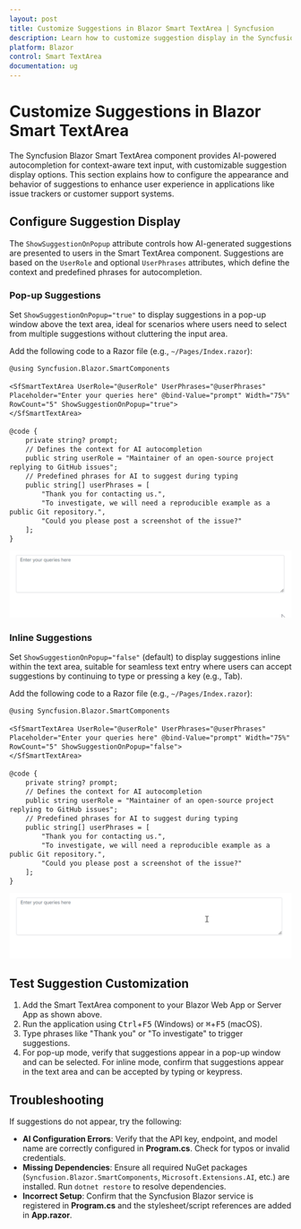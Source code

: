 ```yaml
---
layout: post
title: Customize Suggestions in Blazor Smart TextArea | Syncfusion
description: Learn how to customize suggestion display in the Syncfusion Blazor Smart TextArea component for enhanced user interaction.
platform: Blazor
control: Smart TextArea
documentation: ug
---
```


# Customize Suggestions in Blazor Smart TextArea

The Syncfusion Blazor Smart TextArea component provides AI-powered autocompletion for context-aware text input, with customizable suggestion display options. This section explains how to configure the appearance and behavior of suggestions to enhance user experience in applications like issue trackers or customer support systems.

## Configure Suggestion Display

The `ShowSuggestionOnPopup` attribute controls how AI-generated suggestions are presented to users in the Smart TextArea component. Suggestions are based on the `UserRole` and optional `UserPhrases` attributes, which define the context and predefined phrases for autocompletion.

### Pop-up Suggestions

Set `ShowSuggestionOnPopup="true"` to display suggestions in a pop-up window above the text area, ideal for scenarios where users need to select from multiple suggestions without cluttering the input area.

Add the following code to a Razor file (e.g., `~/Pages/Index.razor`):

```razor
@using Syncfusion.Blazor.SmartComponents

<SfSmartTextArea UserRole="@userRole" UserPhrases="@userPhrases" Placeholder="Enter your queries here" @bind-Value="prompt" Width="75%" RowCount="5" ShowSuggestionOnPopup="true">
</SfSmartTextArea>

@code {
    private string? prompt;
    // Defines the context for AI autocompletion
    public string userRole = "Maintainer of an open-source project replying to GitHub issues";
    // Predefined phrases for AI to suggest during typing
    public string[] userPhrases = [
        "Thank you for contacting us.",
        "To investigate, we will need a reproducible example as a public Git repository.",
        "Could you please post a screenshot of the issue?"
    ];
}
```

![Suggestion on popup](images/smart-textarea-popup.gif)

### Inline Suggestions

Set `ShowSuggestionOnPopup="false"` (default) to display suggestions inline within the text area, suitable for seamless text entry where users can accept suggestions by continuing to type or pressing a key (e.g., Tab).

Add the following code to a Razor file (e.g., `~/Pages/Index.razor`):

```razor
@using Syncfusion.Blazor.SmartComponents

<SfSmartTextArea UserRole="@userRole" UserPhrases="@userPhrases" Placeholder="Enter your queries here" @bind-Value="prompt" Width="75%" RowCount="5" ShowSuggestionOnPopup="false">
</SfSmartTextArea>

@code {
    private string? prompt;
    // Defines the context for AI autocompletion
    public string userRole = "Maintainer of an open-source project replying to GitHub issues";
    // Predefined phrases for AI to suggest during typing
    public string[] userPhrases = [
        "Thank you for contacting us.",
        "To investigate, we will need a reproducible example as a public Git repository.",
        "Could you please post a screenshot of the issue?"
    ];
}
```

![Suggestion inline](images/smart-textarea-inline.gif)

## Test Suggestion Customization

1. Add the Smart TextArea component to your Blazor Web App or Server App as shown above.
2. Run the application using <kbd>Ctrl</kbd>+<kbd>F5</kbd> (Windows) or <kbd>⌘</kbd>+<kbd>F5</kbd> (macOS).
3. Type phrases like "Thank you" or "To investigate" to trigger suggestions.
4. For pop-up mode, verify that suggestions appear in a pop-up window and can be selected. For inline mode, confirm that suggestions appear in the text area and can be accepted by typing or keypress.

## Troubleshooting

If suggestions do not appear, try the following:
- **AI Configuration Errors**: Verify that the API key, endpoint, and model name are correctly configured in **Program.cs**. Check for typos or invalid credentials.
- **Missing Dependencies**: Ensure all required NuGet packages (`Syncfusion.Blazor.SmartComponents`, `Microsoft.Extensions.AI`, etc.) are installed. Run `dotnet restore` to resolve dependencies.
- **Incorrect Setup**: Confirm that the Syncfusion Blazor service is registered in **Program.cs** and the stylesheet/script references are added in **App.razor**.
